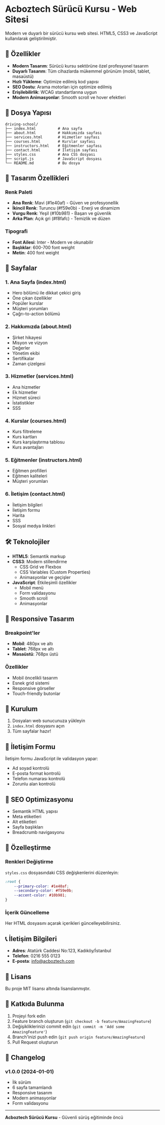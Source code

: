 # Acboztech Sürücü Kursu - Web Sitesi

Modern ve duyarlı bir sürücü kursu web sitesi. HTML5, CSS3 ve JavaScript kullanılarak geliştirilmiştir.

## 🚗 Özellikler

- **Modern Tasarım**: Sürücü kursu sektörüne özel profesyonel tasarım
- **Duyarlı Tasarım**: Tüm cihazlarda mükemmel görünüm (mobil, tablet, masaüstü)
- **Hızlı Yükleme**: Optimize edilmiş kod yapısı
- **SEO Dostu**: Arama motorları için optimize edilmiş
- **Erişilebilirlik**: WCAG standartlarına uygun
- **Modern Animasyonlar**: Smooth scroll ve hover efektleri

## 📁 Dosya Yapısı

```
driving-school/
├── index.html          # Ana sayfa
├── about.html          # Hakkımızda sayfası
├── services.html       # Hizmetler sayfası
├── courses.html        # Kurslar sayfası
├── instructors.html    # Eğitmenler sayfası
├── contact.html        # İletişim sayfası
├── styles.css          # Ana CSS dosyası
├── script.js           # JavaScript dosyası
└── README.md           # Bu dosya
```

## 🎨 Tasarım Özellikleri

### Renk Paleti
- **Ana Renk**: Mavi (#1e40af) - Güven ve profesyonellik
- **İkincil Renk**: Turuncu (#f59e0b) - Enerji ve dinamizm
- **Vurgu Renk**: Yeşil (#10b981) - Başarı ve güvenlik
- **Arka Plan**: Açık gri (#f8fafc) - Temizlik ve düzen

### Tipografi
- **Font Ailesi**: Inter - Modern ve okunabilir
- **Başlıklar**: 600-700 font weight
- **Metin**: 400 font weight

## 📱 Sayfalar

### 1. Ana Sayfa (index.html)
- Hero bölümü ile dikkat çekici giriş
- Öne çıkan özellikler
- Popüler kurslar
- Müşteri yorumları
- Çağrı-to-action bölümü

### 2. Hakkımızda (about.html)
- Şirket hikayesi
- Misyon ve vizyon
- Değerler
- Yönetim ekibi
- Sertifikalar
- Zaman çizelgesi

### 3. Hizmetler (services.html)
- Ana hizmetler
- Ek hizmetler
- Hizmet süreci
- İstatistikler
- SSS

### 4. Kurslar (courses.html)
- Kurs filtreleme
- Kurs kartları
- Kurs karşılaştırma tablosu
- Kurs avantajları

### 5. Eğitmenler (instructors.html)
- Eğitmen profilleri
- Eğitmen kaliteleri
- Müşteri yorumları

### 6. İletişim (contact.html)
- İletişim bilgileri
- İletişim formu
- Harita
- SSS
- Sosyal medya linkleri

## 🛠️ Teknolojiler

- **HTML5**: Semantik markup
- **CSS3**: Modern stillendirme
  - CSS Grid ve Flexbox
  - CSS Variables (Custom Properties)
  - Animasyonlar ve geçişler
- **JavaScript**: Etkileşimli özellikler
  - Mobil menü
  - Form validasyonu
  - Smooth scroll
  - Animasyonlar

## 📱 Responsive Tasarım

### Breakpoint'ler
- **Mobil**: 480px ve altı
- **Tablet**: 768px ve altı
- **Masaüstü**: 768px üstü

### Özellikler
- Mobil öncelikli tasarım
- Esnek grid sistemi
- Responsive görseller
- Touch-friendly butonlar

## 🚀 Kurulum

1. Dosyaları web sunucunuza yükleyin
2. `index.html` dosyasını açın
3. Tüm sayfalar hazır!

## 📧 İletişim Formu

İletişim formu JavaScript ile validasyon yapar:
- Ad soyad kontrolü
- E-posta format kontrolü
- Telefon numarası kontrolü
- Zorunlu alan kontrolü

## 🎯 SEO Optimizasyonu

- Semantik HTML yapısı
- Meta etiketleri
- Alt etiketleri
- Sayfa başlıkları
- Breadcrumb navigasyonu

## 🔧 Özelleştirme

### Renkleri Değiştirme
`styles.css` dosyasındaki CSS değişkenlerini düzenleyin:

```css
:root {
    --primary-color: #1e40af;
    --secondary-color: #f59e0b;
    --accent-color: #10b981;
}
```

### İçerik Güncelleme
Her HTML dosyasını açarak içerikleri güncelleyebilirsiniz.

## 📞 İletişim Bilgileri

- **Adres**: Atatürk Caddesi No:123, Kadıköy/İstanbul
- **Telefon**: 0216 555 0123
- **E-posta**: info@acboztech.com

## 📄 Lisans

Bu proje MIT lisansı altında lisanslanmıştır.

## 🤝 Katkıda Bulunma

1. Projeyi fork edin
2. Feature branch oluşturun (`git checkout -b feature/AmazingFeature`)
3. Değişikliklerinizi commit edin (`git commit -m 'Add some AmazingFeature'`)
4. Branch'inizi push edin (`git push origin feature/AmazingFeature`)
5. Pull Request oluşturun

## 📝 Changelog

### v1.0.0 (2024-01-01)
- İlk sürüm
- 6 sayfa tamamlandı
- Responsive tasarım
- Modern animasyonlar
- Form validasyonu

---

**Acboztech Sürücü Kursu** - Güvenli sürüş eğitiminde öncü 